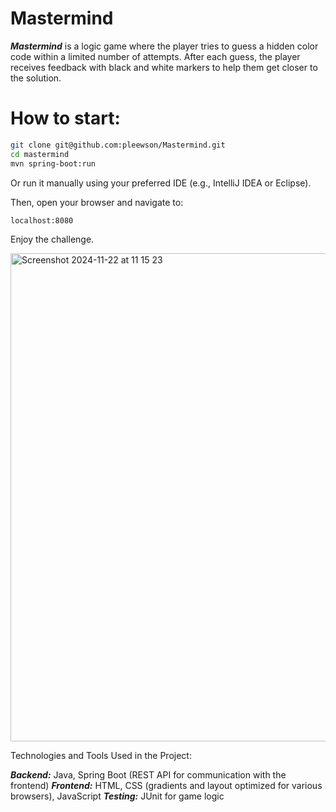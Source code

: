 # Mastermind
***Mastermind*** is a logic game where the player tries to guess a hidden color code within a limited number of attempts. After each guess, the player receives feedback with black and white markers to help them get closer to the solution.

# How to start:
```bash
git clone git@github.com:pleewson/Mastermind.git
cd mastermind
mvn spring-boot:run
```
Or run it manually using your preferred IDE (e.g., IntelliJ IDEA or Eclipse).

Then, open your browser and navigate to:
```bash
localhost:8080
```

Enjoy the challenge.

<img width="781" alt="Screenshot 2024-11-22 at 11 15 23" src="https://github.com/user-attachments/assets/0a999b79-86a5-4530-b800-db502a1456f0">



Technologies and Tools Used in the Project:

***Backend:*** Java, Spring Boot (REST API for communication with the frontend)
***Frontend:*** HTML, CSS (gradients and layout optimized for various browsers), JavaScript
***Testing:*** JUnit for game logic 
